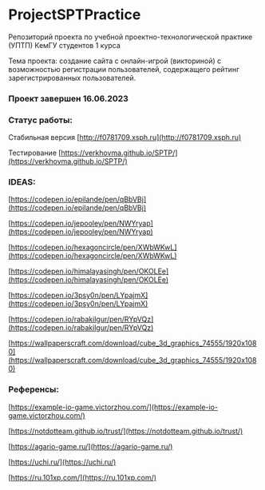 # ProjectSPTPractice

Репозиторий проекта по учебной проектно-технологической практике (УПТП) КемГУ студентов 1 курса

Тема проекта: создание сайта с онлайн-игрой (викториной) с возможностью регистрации пользователей, содержащего рейтинг зарегистрированных пользователей.

### Проект завершен 16.06.2023

### Статус работы:

Стабильная версия [http://f0781709.xsph.ru](http://f0781709.xsph.ru)

Тестирование  [https://verkhovma.github.io/SPTP/](https://verkhovma.github.io/SPTP/)

### IDEAS:

[https://codepen.io/epilande/pen/qBbVBj](https://codepen.io/epilande/pen/qBbVBj)

[https://codepen.io/jepooley/pen/NWYryap](https://codepen.io/jepooley/pen/NWYryap)

[https://codepen.io/hexagoncircle/pen/XWbWKwL](https://codepen.io/hexagoncircle/pen/XWbWKwL)

[https://codepen.io/himalayasingh/pen/OKOLEe](https://codepen.io/himalayasingh/pen/OKOLEe)

[https://codepen.io/3psy0n/pen/LYpajmX](https://codepen.io/3psy0n/pen/LYpajmX)

[https://codepen.io/rabakilgur/pen/RYpVQz](https://codepen.io/rabakilgur/pen/RYpVQz)

[https://wallpaperscraft.com/download/cube_3d_graphics_74555/1920x1080](https://wallpaperscraft.com/download/cube_3d_graphics_74555/1920x1080)

### Референсы:

[https://example-io-game.victorzhou.com/](https://example-io-game.victorzhou.com/)

[https://notdotteam.github.io/trust/](https://notdotteam.github.io/trust/)

[https://agario-game.ru/](https://agario-game.ru/)

[https://uchi.ru/](https://uchi.ru/)

[https://ru.101xp.com/](https://ru.101xp.com/)

